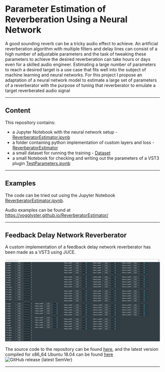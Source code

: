 # Parameter Estimation of Reverberation Using a Neural Network

A good sounding reverb can be a tricky audio effect to achieve. An artificial reverberation algorithm with multiple filters and delay lines can consist of a high number of adjustable parameters and the task of tweaking these parameters to achieve the desired reverberation can take hours or days even for a skilled audio engineer. Estimating a large number of parameters to reach a desired target is a use case that fits well into the subject of machine learning and neural networks. For this project I propose an adaptation of a neural network model to estimate a large set of parameters of a
reverberator with the purpose of tuning that reverberator to
emulate a target reverberated audio signal

---
## Content
This repository contains: 
* a Jupyter Notebook with the neural network setup - [ReverberatorEstimator.ipynb](https://github.com/VoggLyster/ReverberatorEstimator/blob/main/ReverberatorEstimator.ipynb)
* a folder containing python implementation of custom layers and loss - [ReverberatorEstimator](https://github.com/VoggLyster/ReverberatorEstimator/tree/main/ReverberatorEstimator)
* a small dataset for running the training - [Dataset](https://github.com/VoggLyster/ReverberatorEstimator/tree/main/Dataset)
* a small Notebook for checking and writing out the parameters of a VST3 plugin [TestParameters.ipynb](https://github.com/VoggLyster/ReverberatorEstimator/blob/main/TestParameters.ipynb)


---
## Examples
The code can be tried out using the Jupyter Notebook [ReverberatorEstimator.ipynb](https://github.com/VoggLyster/ReverberatorEstimator/blob/main/ReverberatorEstimator.ipynb).

Audio examples can be found at https://vogglyster.github.io/ReverberatorEstimator/

---

## Feedback Delay Network Reverberator 

A custom implementation of a feedback delay network reverberator has been made as a VST3 using JUCE. 

![Reverberator GUI](docs/images/pluginGUIFull.png)

The source code to the repository can be found [here](https://github.com/VoggLyster/Reverberator), and the latest version compiled for x86_64 Ubuntu 18.04 can be found [here](https://github.com/VoggLyster/Reverberator/releases/latest) ![GitHub release (latest SemVer)](https://img.shields.io/github/v/release/VoggLyster/Reverberator)

---
